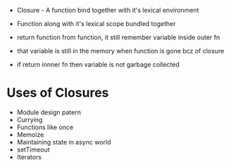 - Closure - A function bind together with it's lexical environment

- Function along with it's lexical scope bundled together
- return function from function, it still remember variable inside outer fn
- that variable is still in the memory when function is gone bcz of closure
- if return innner fn then variable is not garbage collected

# Uses of Closures

- Module design patern
- Currying
- Functions like once
- Memoize
- Maintaining state in async world
- setTimeout
- Iterators
